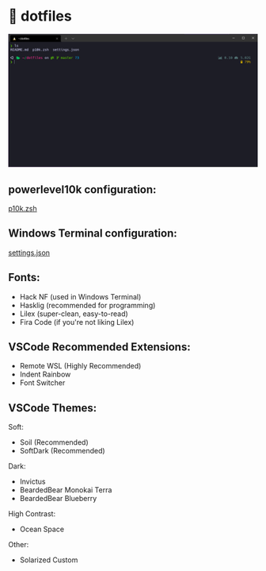 # 🍇 dotfiles

![Terminal Preview](terminal.png)

## powerlevel10k configuration:

[p10k.zsh](p10k.zsh)

## Windows Terminal configuration:

[settings.json](settings.json)

## Fonts:

- Hack NF (used in Windows Terminal)
- Hasklig (recommended for programming)
- Lilex (super-clean, easy-to-read)
- Fira Code (if you're not liking Lilex)

## VSCode Recommended Extensions:

- Remote WSL (Highly Recommended)
- Indent Rainbow
- Font Switcher

## VSCode Themes:

Soft:

- Soil (Recommended)
- SoftDark (Recommended)

Dark:

- Invictus
- BeardedBear Monokai Terra
- BeardedBear Blueberry

High Contrast:

- Ocean Space

Other:

- Solarized Custom
